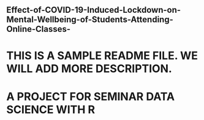 ## Effect-of-COVID-19-Induced-Lockdown-on-Mental-Wellbeing-of-Students-Attending-Online-Classes-

# THIS IS A SAMPLE README FILE. WE WILL ADD MORE DESCRIPTION. 

# A PROJECT FOR SEMINAR DATA SCIENCE WITH R

